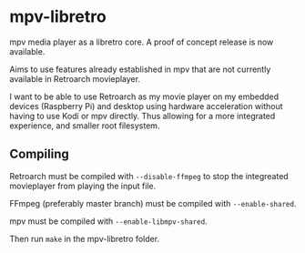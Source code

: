 # mpv-libretro

mpv media player as a libretro core. A proof of concept release is now available.

Aims to use features already established in mpv that are not currently available in Retroarch movieplayer.

I want to be able to use Retroarch as my movie player on my embedded devices (Raspberry Pi) and desktop using hardware acceleration without having to use Kodi or mpv directly. Thus allowing for a more integrated experience, and smaller root filesystem.

## Compiling

Retroarch must be compiled with `--disable-ffmpeg` to stop the integreated movieplayer from playing the input file.

FFmpeg (preferably master branch) must be compiled with `--enable-shared`.

mpv must be compiled with `--enable-libmpv-shared`.

Then run `make` in the mpv-libretro folder.

